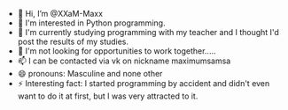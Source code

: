 - 👋 Hi, I’m @XXaM-Maxx
- 👀 I'm interested in Python programming. 
- 🌱 I'm currently studying programming with my teacher and I thought I'd post the results of my studies. 
- 💞️ I'm not looking for opportunities to work together.....
- 📫 I can be contacted via vk on nickname maximumsamsa
- 😄 pronouns: Masculine and none other
- ⚡ Interesting fact: I started programming by accident and didn't even want to do it at first, but I was very attracted to it. 

<!---
XXaM-Maxx/XXaM-Maxx is a ✨ special ✨ repository because its `README.md` (this file) appears on your GitHub profile.
You can click the Preview link to take a look at your changes.
--->
